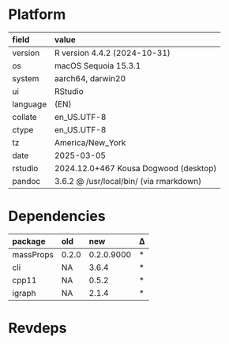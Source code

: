 # Platform

|field    |value                                   |
|:--------|:---------------------------------------|
|version  |R version 4.4.2 (2024-10-31)            |
|os       |macOS Sequoia 15.3.1                    |
|system   |aarch64, darwin20                       |
|ui       |RStudio                                 |
|language |(EN)                                    |
|collate  |en_US.UTF-8                             |
|ctype    |en_US.UTF-8                             |
|tz       |America/New_York                        |
|date     |2025-03-05                              |
|rstudio  |2024.12.0+467 Kousa Dogwood (desktop)   |
|pandoc   |3.6.2 @ /usr/local/bin/ (via rmarkdown) |

# Dependencies

|package   |old   |new        |Δ  |
|:---------|:-----|:----------|:--|
|massProps |0.2.0 |0.2.0.9000 |*  |
|cli       |NA    |3.6.4      |*  |
|cpp11     |NA    |0.5.2      |*  |
|igraph    |NA    |2.1.4      |*  |

# Revdeps

